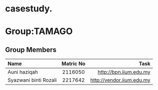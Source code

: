 # casestudy.
# Group:TAMAGO

## Group Members

| Name        | Matric No           | Task              |
|:------------|:--------------:|-------------------:|
| Auni haziqah      | 2116050      |  http://bpn.iium.edu.my   |
| Syazwani binti Rozali      | 2217642      |  http://vendor.iium.edu.my    |
